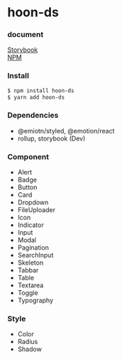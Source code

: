 # hoon-ds

### document

[Storybook](https://hoons.site) <br />
[NPM](https://www.npmjs.com/package/hoon-ds)

### Install

```bash
$ npm install hoon-ds
$ yarn add hoon-ds
```

### Dependencies

- @emiotn/styled, @emotion/react
- rollup, storybook (Dev)

### Component

- Alert
- Badge
- Button
- Card
- Dropdown
- FileUploader
- Icon
- Indicator
- Input
- Modal
- Pagination
- SearchInput
- Skeleton
- Tabbar
- Table
- Textarea
- Toggle
- Typography

### Style

- Color
- Radius
- Shadow
